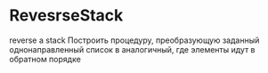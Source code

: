 # RevesrseStack
reverse a stack
Построить процедуру, преобразующую заданный однонаправленный список в аналогичный, где элементы идут в обратном порядке
